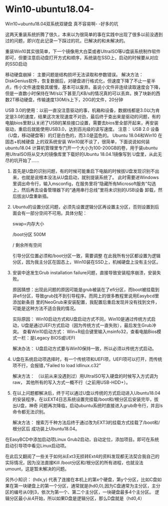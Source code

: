 # Win10-ubuntu18.04-
Win10+ubuntu18.04双系统双硬盘 真不容易啊- -好多的坑

这两天重装系统折腾了很久，本来以为很简单的事在实践中出现了很多以前没遇到过的问题，即兴在此记录一下踩过的坑，已解决的和未解决的。

重装Win10其实很简单，下一个镜像用大白菜或者UltraISO等U盘装系统制作软件即可，但要注意启动盘打开方式和顺序，系统装在SSD上，启动的时候要从对应的SSD启动

移动硬盘崩掉： 主要问题是结构损坏无法读取和参数错误。
解决方法： DiskGenius软件，恢复数据后，对硬盘进行格式化，但速度下降了不止一星半点，传小文件速度极其缓慢，基本可以废弃。虽说小文件非连续读取速度会下降，但是一直数小时保持在1M/s以下甚至几KB/s的情况真的可以丢弃。换了块新的西数2T移动硬盘，传输速度130M/s上下，20G的文件，20分钟

USB 3.0的使用：以前一直没注意驱动的事，机箱和设备，数据线都是3.0以为肯定是3.0的速度，结果这次发现速度不对劲，最后终于查出来是驱动的问题，有的电脑bios里默认关闭了USB的某些接口设置，需要去bios里全部开起来，再安装驱动，重启后就能使用USB3.0，达到百兆级的读写速度。
注意： USB 2.0 设备（U盘，移动硬盘等）的灯是白色的，而3.0是蓝色的。
Ubuntu 18.04和Win10 在 固态+机械硬盘 上的双系统安装
Win10就不谈了，很简单，下面说说如何装ubuntu18.04
计算机管理里专门开一个大小为100-200GB的卷，用于装ubuntu
用UltraISO将从交大的镜像库里下载好的Ubuntu 18.04.1镜像写到
U盘里，从此无尽的坑开始了……

1.	首先是U盘的识别问题，有的时候可能重启下电脑的时候拔U盘发现识别不出来，也就是说根本没法从U盘启动，就别提装系统了。
    此时需要进Windows里调出命令行，输入msconfig，在服务里将“隐藏所有Microsoft服务“勾选上，然后再去设备管理器下的“通用串行总线”里将未识别的USB设备     卸载，然后拔出U盘重新插。

2.	Ubuntu的设置分区问题，必须先设置逻辑分区再设置主分区，否则设置到后面会有一部分空间不可用。具体分配： 
    
    swap=内存大小
    
    /boot分区 500M  
    
    /  剩余所有空间 
    
    引导分区位置必须和/boot分区一致，需要调整
    在此我所有分区都设置为逻辑分区，因为我主分区在固态上，Win10装在SSD上，机械硬盘上没有主分区。

3.	安装中途发生Grub installation failure问题，直接导致安装程序崩溃，安装失败。

    原因猜想：出现此问题的原因可能是grub被装在了efi分区，而boot被挂载到非efi分区，导致grub找不到引导程序。而网上的很多教程里说用Easybcd里添加新条目     里的NeoGrub来安装配置，我配置后重启发现并没有找到文件，可能是这种方法不适合我的情况。

    实际原因： Win10启动方式和U盘启动方式不同，Win10是通过传统方式启动，U盘是通过UEFI方式启动（因为传统方式一直失败），最后发生Grub冲突。
    查看Win10启动方式： Win+R组合键里输入msinfo32，查看电脑Bios模式一栏：是Legacy BIOS或UEFI

    解决办法： U盘启动方式要与Win10保持一致，所以必须以传统方式启动。

4.	U盘在系统启动项选择时，有一个传统项和UEFI项，UEFI项可以打开，而传统项不行，会报错，”Failed to load ldlinux.c32” 

    解决方法： （以前从来没遇到过）用UltraISO写入硬盘的时候写入方式调为raw， 其他所有的写入方式一概不行（之前用USB-HDD+）。

5.	在以上问题都解决后，终于可以通过U盘以传统的方式启动进入Ubuntu18.04的安装程序，在以EXT4日志系统设置完挂载/boot和/根分区后安装完毕，拔出U盘，神奇     问题再次降临，启动ubuntu系统时直接进入grub命令行，并且ls命令都无法识别。
    
    解决方法： 搜索万千种方法后终于通过改为EXT3的挂载方式挂载了/boot和/根分区后 成功装上Ubuntu18.04。

在EasyBCD中添加启动项Linux  Grub2启动，自动定位，添加项目。即可在系统启动引导项中看见Linux启动项。

在此后又翻阅了一些关于如何从Ext3无损转Ext4的资料发现都无法契合我自己的实际情况，因为没法直接Kill /boot分区和/根分区的所有进程，也就没法umount，这是暂未解决的问题。

另外小知识： (hdx,y) 代表了连接在本机上的第x个硬盘，第y个分区，比如C盘如果在第一块硬盘上的第一个分区，通常就是(hd0,0),因为C盘通常为主分区，主分区的编号从0到3，依次为第一个、第二个主分区，一块硬盘最多4个主分区。 逻辑分区最小从4开始，所以如果D盘是逻辑分区，那么D盘就是（hd0,4）
